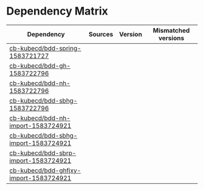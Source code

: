 # Dependency Matrix

Dependency | Sources | Version | Mismatched versions
---------- | ------- | ------- | -------------------
[cb-kubecd/bdd-spring-1583721727](https://github.com/cb-kubecd/bdd-spring-1583721727.git) |  | []() | 
[cb-kubecd/bdd-gh-1583722796](https://github.com/cb-kubecd/bdd-gh-1583722796.git) |  | []() | 
[cb-kubecd/bdd-nh-1583722796](https://github.com/cb-kubecd/bdd-nh-1583722796.git) |  | []() | 
[cb-kubecd/bdd-sbhg-1583722796](https://github.com/cb-kubecd/bdd-sbhg-1583722796.git) |  | []() | 
[cb-kubecd/bdd-nh-import-1583724921](https://github.com/cb-kubecd/bdd-nh-import-1583724921.git) |  | []() | 
[cb-kubecd/bdd-sbhg-import-1583724921](https://github.com/cb-kubecd/bdd-sbhg-import-1583724921.git) |  | []() | 
[cb-kubecd/bdd-sbrp-import-1583724921](https://github.com/cb-kubecd/bdd-sbrp-import-1583724921.git) |  | []() | 
[cb-kubecd/bdd-ghfjxy-import-1583724921](https://github.com/cb-kubecd/bdd-ghfjxy-import-1583724921.git) |  | []() | 
